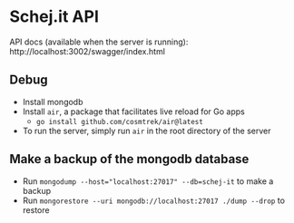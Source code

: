 # Schej.it API

API docs (available when the server is running): http://localhost:3002/swagger/index.html

## Debug

- Install mongodb
- Install `air`, a package that facilitates live reload for Go apps
  - `go install github.com/cosmtrek/air@latest`
- To run the server, simply run `air` in the root directory of the server

## Make a backup of the mongodb database

- Run `mongodump --host="localhost:27017" --db=schej-it` to make a backup
- Run `mongorestore --uri mongodb://localhost:27017 ./dump --drop` to restore
